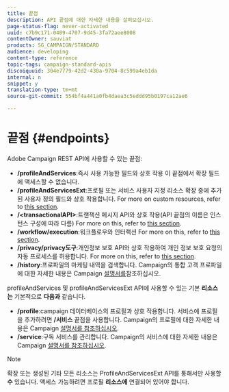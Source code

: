 ```yaml
---
title: 끝점
description: API 끝점에 대한 자세한 내용을 살펴보십시오.
page-status-flag: never-activated
uuid: c7b9c171-0409-4707-9d45-3fa72aee8008
contentOwner: sauviat
products: SG_CAMPAIGN/STANDARD
audience: developing
content-type: reference
topic-tags: campaign-standard-apis
discoiquuid: 304e7779-42d2-430a-9704-8c599a4eb1da
internal: n
snippet: y
translation-type: tm+mt
source-git-commit: 554bf4a441a0fb4daea3c5eddd95b0197ca12ae6

---
```



# 끝점 {#endpoints}

Adobe Campaign REST API에 사용할 수 있는 끝점:

* **/profileAndServices**:즉시 사용 가능한 필드와 상호 작용 이 끝점에서 확장 필드에 액세스할 수 없습니다.
* **/profileAndServicesExt**:프로필 또는 서비스 사용자 지정 리소스 확장 중에 추가된 사용자 정의 필드와 상호 작용합니다. For more on custom resources, refer to [this section](../../api/using/custom-resources.md).
* **/&lt;transactionalAPI&gt;**:트랜잭션 메시지 API와 상호 작용(API 끝점의 이름은 인스턴스 구성에 따라 다름) For more on this, refer to [this section](../../api/using/managing-transactional-messages.md).
* **/workflow/execution**:워크플로우와 인터랙션 For more on this, refer to [this section](../../api/using/managing-workflows.md).
* **/privacy/privacy도구**:개인정보 보호 API와 상호 작용하여 개인 정보 보호 요청의 자동 프로세스를 허용합니다. For more on this, refer to [this section](../../api/using/privacy-management.md).
* **/history**:프로파일의 마케팅 내역을 검색합니다. Campaign의 통합 고객 프로파일에 대한 자세한 내용은 Campaign [설명서를](https://helpx.adobe.com/campaign/standard/audiences/using/integrated-customer-profile.html)참조하십시오.

profileAndServices 및 profileAndServicesExt API에 사용할 수 있는 기본 **리소스는** 기본적으로 **다음과** 같습니다.

* **/profile**:campaign 데이터베이스의 프로필과 상호 작용합니다. 서비스에 프로필을 추가하려면 **/서비스** 끝점을 사용합니다. Campaign의 프로필에 대한 자세한 내용은 Campaign [설명서를 참조하십시오](https://helpx.adobe.com/campaign/standard/audiences/using/about-profiles.html).
* **/service**:구독 서비스를 관리합니다. Campaign의 서비스에 대한 자세한 내용은 Campaign [설명서를 참조하십시오](https://helpx.adobe.com/campaign/standard/audiences/using/creating-a-service.html).

>[!NOTE]
>
>확장 또는 생성된 기타 모든 리소스는 ProfileAndServicesExt API를 통해서만 사용할 **수** 있습니다. 액세스 가능하려면 프로필 **리소스에** 연결되어 있어야 합니다.
